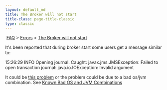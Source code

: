 ```yaml
---
layout: default_md
title: The Broker will not start 
title-class: page-title-classic
type: classic
---
```


 [FAQ](faq) > [Errors](errors) > [The Broker will not start](the-broker-will-not-start)


It's been reported that during broker start some users get a message similar to:

15:26:29 INFO  Opening journal. Caught: javax.jms.JMSException: Failed to open transaction journal: java.io.IOException: Invalid argument

It could be [this problem](journal-is-already-opened-by-this-application) or the problem could be due to a bad os/jvm combination. See [Known Bad OS and JVM Combinations](known-bad-os-and-jvm-combinations)

